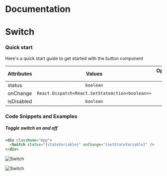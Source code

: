 # Documentation

# Switch

### Quick start

Here's a quick start guide to get started with the button component

| Attributes |                     Values                      | Optional ? |
| :--------- | :---------------------------------------------: | ---------: |
| status     |                    `boolean`                    |         No |
| onChange   | `React.Dispatch<React.SetStateAction<boolean>>` |         No |
| isDisabled |                    `boolean`                    |        Yes |

### Code Snippets and Examples

##### Toggle switch on and off

```html
<div className="App">
  <Switch status="{stateVariable}" onChange="{setStateVariable}" />
</div>
```

![Switch](https://i.imgur.com/jeJP03s.png)

![Switch](https://i.imgur.com/vFgYBym.png)
